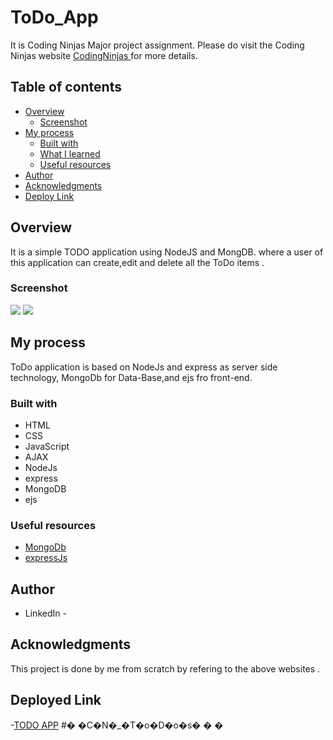 # ToDo_App

It is  Coding Ninjas Major project assignment. Please do visit the Coding Ninjas website [CodingNinjas ](https://www.codingninjas.com/) for more details.

## Table of contents

- [Overview](#overview)
  - [Screenshot](#screenshot)
- [My process](#my-process)
  - [Built with](#built-with)
  - [What I learned](#what-i-learned)
  - [Useful resources](#useful-resources)
- [Author](#author)
- [Acknowledgments](#acknowledgments)
- [Deploy Link](#deployed-link)

## Overview

It is a simple TODO application using NodeJS and MongDB. where a user of this application can create,edit and delete all the ToDo items .

### Screenshot

![](images/image1.png)
![](images/Screenshot.png)

## My process

ToDo application is based on NodeJs and express as server side technology, MongoDb for Data-Base,and ejs fro front-end.  
### Built with

- HTML
- CSS
- JavaScript
- AJAX
- NodeJs
- express
- MongoDB
- ejs
### Useful resources

- [MongoDb](https://mongoosejs.com/)
- [expressJs](https://expressjs.com/)

## Author

- LinkedIn -


## Acknowledgments

This project is done by me from scratch by refering to the above websites .
## Deployed Link
-[TODO APP](https://gentle-hollows-01032.herokuapp.com/)
#� �C�N�_�T�o�D�o�s�
�
�
